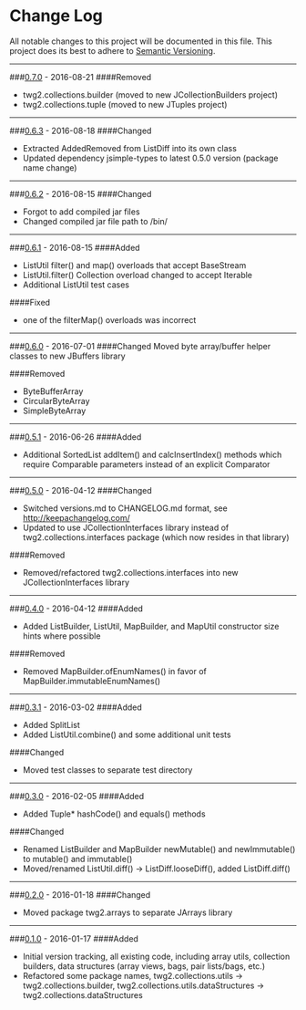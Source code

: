 # Change Log
All notable changes to this project will be documented in this file.
This project does its best to adhere to [Semantic Versioning](http://semver.org/).


--------
###[0.7.0](N/A) - 2016-08-21
####Removed
* twg2.collections.builder (moved to new JCollectionBuilders project)
* twg2.collections.tuple (moved to new JTuples project)


--------
###[0.6.3](https://github.com/TeamworkGuy2/JCollectionFiller/commit/2306ca2ae09c3e841874b8ba0085f774d3865549) - 2016-08-18
####Changed
* Extracted AddedRemoved from ListDiff into its own class
* Updated dependency jsimple-types to latest 0.5.0 version (package name change)


--------
###[0.6.2](https://github.com/TeamworkGuy2/JCollectionFiller/commit/9e397f40fbb2934f87a8fd8074c19ec2694daa44) - 2016-08-15
####Changed
* Forgot to add compiled jar files
* Changed compiled jar file path to /bin/


--------
###[0.6.1](https://github.com/TeamworkGuy2/JCollectionFiller/commit/a37959147a47d3c99069c33d9eec4737843a11bf) - 2016-08-15
####Added
* ListUtil filter() and map() overloads that accept BaseStream
* ListUtil.filter() Collection overload changed to accept Iterable
* Additional ListUtil test cases

####Fixed
* one of the filterMap() overloads was incorrect


--------
###[0.6.0](https://github.com/TeamworkGuy2/JCollectionFiller/commit/b0efedf02f142ac40daaa441af0579a1dcbed3c2) - 2016-07-01
####Changed
Moved byte array/buffer helper classes to new JBuffers library

####Removed
* ByteBufferArray
* CircularByteArray
* SimpleByteArray


--------
###[0.5.1](https://github.com/TeamworkGuy2/JCollectionFiller/commit/f51a505f2bba6a17e66f4f81d5a94debd3cfb786) - 2016-06-26
####Added
* Additional SortedList addItem() and calcInsertIndex() methods which require Comparable parameters instead of an explicit Comparator


--------
###[0.5.0](https://github.com/TeamworkGuy2/JCollectionFiller/commit/69d8d3fe6daba71b46828517c335d9a64471b3bd) - 2016-04-12
####Changed
* Switched versions.md to CHANGELOG.md format, see http://keepachangelog.com/
* Updated to use JCollectionInterfaces library instead of twg2.collections.interfaces package (which now resides in that library)

####Removed
* Removed/refactored twg2.collections.interfaces into new JCollectionInterfaces library


--------
###[0.4.0](https://github.com/TeamworkGuy2/JCollectionFiller/commit/b152efab85cc3e0f9f4c18e05cd3bcb2a42c4e33) - 2016-04-12
####Added
* Added ListBuilder, ListUtil, MapBuilder, and MapUtil constructor size hints where possible

####Removed
* Removed MapBuilder.ofEnumNames() in favor of MapBuilder.immutableEnumNames()


--------
###[0.3.1](https://github.com/TeamworkGuy2/JCollectionFiller/commit/7be55912b02426933da9ae30730ad20b637044c8) - 2016-03-02
####Added
* Added SplitList
* Added ListUtil.combine() and some additional unit tests

####Changed
* Moved test classes to separate test directory


--------
###[0.3.0](https://github.com/TeamworkGuy2/JCollectionFiller/commit/f3bee5f147741597afd34841e97c1e8e2e50dc97) - 2016-02-05
####Added
* Added Tuple* hashCode() and equals() methods

####Changed
* Renamed ListBuilder and MapBuilder newMutable() and newImmutable() to mutable() and immutable()
* Moved/renamed ListUtil.diff() -> ListDiff.looseDiff(), added ListDiff.diff()


--------
###[0.2.0](https://github.com/TeamworkGuy2/JCollectionFiller/commit/e7c6bc519a003a6916c151c5af9958ab4e65422e) - 2016-01-18
####Changed
* Moved package twg2.arrays to separate JArrays library


--------
###[0.1.0](https://github.com/TeamworkGuy2/JCollectionFiller/commit/c2016a123882473e37fb71a5adaac080bce140a2) - 2016-01-17
####Added
* Initial version tracking, all existing code, including array utils, collection builders, data structures (array views, bags, pair lists/bags, etc.)
* Refactored some package names, twg2.collections.utils -> twg2.collections.builder, twg2.collections.utils.dataStructures -> twg2.collections.dataStructures
